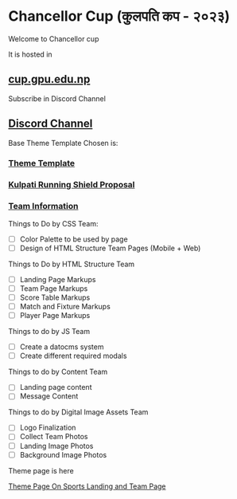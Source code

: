 # Chancellor Cup (कुलपति कप - २०२३)

Welcome to Chancellor cup

It is hosted in

## [cup.gpu.edu.np](https://cup.gpu.edu.np)


Subscribe in Discord Channel

## [Discord Channel](https://discord.gg/2UH46exm)

Base Theme Template Chosen is:

### [Theme Template](https://demo.goodlayers.com/?theme=realsoccer)

### [Kulpati Running Shield Proposal](content/admin/About_Kulpati_Running_Shield.pdf)


### [Team Information](Team.md)

Things to Do by CSS Team:

- [ ] Color Palette to be used by page
- [ ] Design of HTML Structure Team Pages (Mobile + Web)

Things to Do by HTML Structure Team

- [ ] Landing Page Markups
- [ ] Team Page Markups
- [ ] Score Table Markups
- [ ] Match and Fixture Markups
- [ ] Player Page Markups

Things to do by JS Team

- [ ] Create a datocms system
- [ ] Create different required modals

Things to do by Content Team

- [ ] Landing page content 
- [ ] Message Content

Things to do by Digital Image Assets Team

- [ ] Logo Finalization
- [ ] Collect Team Photos
- [ ] Landing Image Photos
- [ ] Background Image Photos

Theme page is here

[Theme Page On Sports Landing and Team Page](https://preview.themeforest.net/item/real-soccer-sport-clubs-responsive-wp-theme/full_screen_preview/8888574?_ga=2.26679101.1030200355.1673329895-342760185.1673329895)
